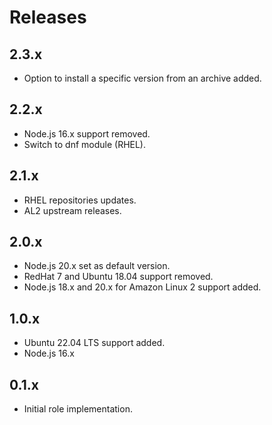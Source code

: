 # Releases

## 2.3.x

- Option to install a specific version from an archive added.

## 2.2.x

- Node.js 16.x support removed.
- Switch to dnf module (RHEL).

## 2.1.x

- RHEL repositories updates.
- AL2 upstream releases.

## 2.0.x

- Node.js 20.x set as default version.
- RedHat 7 and Ubuntu 18.04 support removed.
- Node.js 18.x and 20.x for Amazon Linux 2 support added.

## 1.0.x

- Ubuntu 22.04 LTS support added.
- Node.js 16.x

## 0.1.x

- Initial role implementation.
